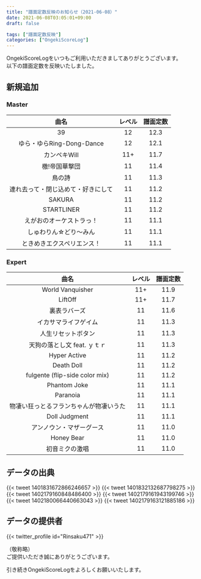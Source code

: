 ```yaml
---
title: "譜面定数反映のお知らせ（2021-06-08）"
date: 2021-06-08T03:05:01+09:00
draft: false

tags: ["譜面定数反映"]
categories: ["OngekiScoreLog"]
---
```


OngekiScoreLogをいつもご利用いただきましてありがとうございます。  
以下の譜面定数を反映いたしました。

<!--more-->

## 新規追加

### Master

| 曲名 | レベル | 譜面定数 |
|:-:|:-:|:-:|
| 39 | 12 | 12.3 |
| ゆら・ゆらRing-Dong-Dance | 12 | 12.1 |
| カンペキWill | 11+ | 11.7 |
| 檄!帝国華撃団 | 11 | 11.4 |
| 鳥の詩 | 11 | 11.3 |
| 連れ去って・閉じ込めて・好きにして | 11 | 11.2 |
| SAKURA | 11 | 11.2 |
| STARTLINER | 11 | 11.2 |
| えがおのオーケストラっ！ | 11 | 11.1 |
| しゅわりん☆どり〜みん | 11 | 11.1 |
| ときめきエクスペリエンス！ | 11 | 11.1 |

### Expert

| 曲名 | レベル | 譜面定数 |
|:-:|:-:|:-:|
| World Vanquisher | 11+ | 11.9 |
| LiftOff | 11+ | 11.7 |
| 裏表ラバーズ | 11 | 11.6 |
| イカサマライフゲイム | 11 | 11.3 |
| 人生リセットボタン | 11 | 11.3 |
| 天狗の落とし文 feat. ｙｔｒ | 11 | 11.3 |
| Hyper Active | 11 | 11.2 |
| Death Doll | 11 | 11.2 |
| fulgente (flip-side color mix) | 11 | 11.2 |
| Phantom Joke | 11 | 11.1 |
| Paranoia | 11 | 11.1 |
| 物凄い狂っとるフランちゃんが物凄いうた | 11 | 11.1 |
| Doll Judgment | 11 | 11.1 |
| アンノウン・マザーグース | 11 | 11.0 |
| Honey Bear | 11 | 11.0 |
| 初音ミクの激唱 | 11 | 11.0 |

## データの出典

{{< tweet 1401831672866246657 >}}
{{< tweet 1401832132687798275 >}}
{{< tweet 1402179160848486400 >}}
{{< tweet 1402179161943199746 >}}
{{< tweet 1402180066440663043 >}}
{{< tweet 1402179163121885186 >}}

## データの提供者

{{< twitter_profile id="Rinsaku471" >}}

（敬称略）  
ご提供いただき誠にありがとうございます。

引き続きOngekiScoreLogをよろしくお願いいたします。
